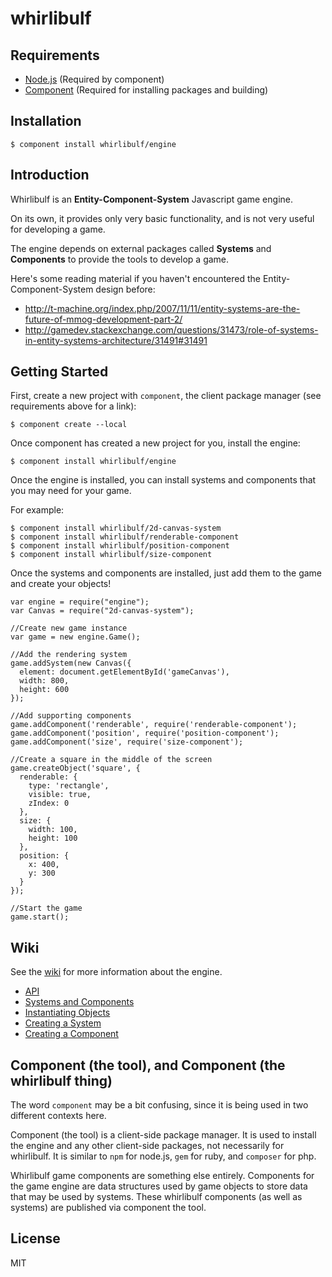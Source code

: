 # whirlibulf

## Requirements

* [Node.js](http://nodejs.org) (Required by component)
* [Component](https://github.com/component/component) (Required for installing packages and building)


## Installation

    $ component install whirlibulf/engine


## Introduction

Whirlibulf is an **Entity-Component-System** Javascript game engine.

On its own, it provides only very basic functionality, and is not very useful for developing a game.

The engine depends on external packages called **Systems** and **Components** to provide the tools to develop a game.

Here's some reading material if you haven't encountered the Entity-Component-System design before:

* http://t-machine.org/index.php/2007/11/11/entity-systems-are-the-future-of-mmog-development-part-2/
* http://gamedev.stackexchange.com/questions/31473/role-of-systems-in-entity-systems-architecture/31491#31491


## Getting Started

First, create a new project with `component`, the client package manager (see requirements above for a link):

    $ component create --local

Once component has created a new project for you, install the engine:

    $ component install whirlibulf/engine

Once the engine is installed, you can install systems and components that you
may need for your game.

For example:

    $ component install whirlibulf/2d-canvas-system
    $ component install whirlibulf/renderable-component
    $ component install whirlibulf/position-component
    $ component install whirlibulf/size-component

Once the systems and components are installed, just add them to the game and create your objects!

    var engine = require("engine");
    var Canvas = require("2d-canvas-system");

    //Create new game instance
    var game = new engine.Game();

    //Add the rendering system
    game.addSystem(new Canvas({
      element: document.getElementById('gameCanvas'),
      width: 800,
      height: 600
    });

    //Add supporting components
    game.addComponent('renderable', require('renderable-component');
    game.addComponent('position', require('position-component');
    game.addComponent('size', require('size-component');

    //Create a square in the middle of the screen
    game.createObject('square', {
      renderable: {
        type: 'rectangle',
        visible: true,
        zIndex: 0
      },
      size: {
        width: 100,
        height: 100
      },
      position: {
        x: 400,
        y: 300
      }
    });

    //Start the game
    game.start();


## Wiki

See the [wiki](https://github.com/whirlibulf/engine/wiki) for more information about the engine.

* [API](https://github.com/whirlibulf/engine/wiki/API)
* [Systems and Components](https://github.com/whirlibulf/engine/wiki/Systems-and-Components)
* [Instantiating Objects](https://github.com/whirlibulf/engine/wiki/Instantiating-Objects)
* [Creating a System](https://github.com/whirlibulf/engine/wiki/Creating-a-System)
* [Creating a Component](https://github.com/whirlibulf/engine/wiki/Creating-a-Component)


## Component (the tool), and Component (the whirlibulf thing)

The word `component` may be a bit confusing, since it is being used in two different
contexts here.

Component (the tool) is a client-side package manager.
It is used to install the engine and any other client-side packages, not necessarily
for whirlibulf.
It is similar to `npm` for node.js, `gem` for ruby, and `composer` for php.

Whirlibulf game components are something else entirely.
Components for the game engine are data structures used by game objects to store
data that may be used by systems.
These whirlibulf components (as well as systems) are published via component the tool.


## License

  MIT
